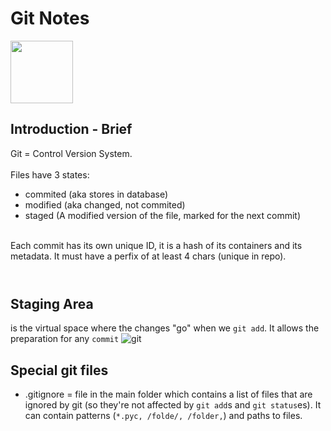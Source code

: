 # Git Notes

<img src="https://cdn0.iconfinder.com/data/icons/social-media-2104/24/social_media_social_media_logo_git-512.png" width="100" height="100">

## Introduction - Brief
Git = Control Version System.<br><br>
Files have 3 states:
- commited (aka stores in database)
- modified (aka changed, not commited)
- staged (A modified version of the file, marked for the next commit)<br><br>

Each commit has its own unique ID, it is a hash of its containers and its metadata. It must have a perfix of at least 4 chars (unique in repo).
<br><br>

#
## Staging Area
is the virtual space where the changes "go" when we `git add`. It allows the preparation for any `commit`
![git](https://user-images.githubusercontent.com/19435096/66159072-ea48c600-e62f-11e9-9c1f-7b50acceb6fb.jpg)


## Special git files
- .gitignore = file in the main folder which contains a list of files that are ignored by git (so they're not affected by `git add`s and `git status`es). It can contain patterns (`*.pyc, /folde/, /folder,`) and paths to files.